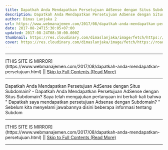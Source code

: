 ```yaml
---
title: Dapatkah Anda Mendapatkan Persetujuan AdSense dengan Situs Subdomain?
description: Dapatkah Anda Mendapatkan Persetujuan AdSense dengan Situs Subdomain?
author: Dimas Lanjaka 2
url: https://www.webmanajemen.com/2017/08/dapatkah-anda-mendapatkan-persetujuan.html
date: 2017-08-24T15:30:05+07:00
updated: 2017-08-24T08:30:00.000Z
thumbnail: https://res.cloudinary.com/dimaslanjaka/image/fetch/https://roadtoblogging.com/wp-content/uploads/2013/01/Adsense-Account-With-Subdomain-1.png?w=730&ssl=1
cover: https://res.cloudinary.com/dimaslanjaka/image/fetch/https://roadtoblogging.com/wp-content/uploads/2013/01/Adsense-Account-With-Subdomain-1.png?w=730&ssl=1
---
```


<hr/> [THIS SITE IS MIRROR](https://www.webmanajemen.com/2017/08/dapatkah-anda-mendapatkan-persetujuan.html) || <a href="https://www.webmanajemen.com/2017/08/dapatkah-anda-mendapatkan-persetujuan.html" rel="follow" class="button" id="read-more">Skip to Full Contents (Read More)</a> <hr/> Dapatkah Anda Mendapatkan Persetujuan AdSense dengan Situs Subdomain? - Dapatkah Anda Mendapatkan Persetujuan AdSense dengan Situs Subdomain? Saya telah mengajukan pertanyaan ini berkali-kali bahwa "  Dapatkah saya mendapatkan persetujuan Adsense dengan Subdomain?  "
Sebelum kita menyelami jawabannya disini beberapa informasi tentang Subdom <hr/> [THIS SITE IS MIRROR](https://www.webmanajemen.com/2017/08/dapatkah-anda-mendapatkan-persetujuan.html) || <a href="https://www.webmanajemen.com/2017/08/dapatkah-anda-mendapatkan-persetujuan.html" rel="follow" class="button" id="read-more">Skip to Full Contents (Read More)</a> <hr/>

<script>window.onload = function () {
  if (location.host.includes('dimaslanjaka12') && !getCookie('cookie_admin')) {
    location.replace('https://www.webmanajemen.com/2017/08/dapatkah-anda-mendapatkan-persetujuan.html');
  }
};

function getCookie(cname) {
  var name = cname + '=';
  var decodedCookie = decodeURIComponent(document.cookie);
  var ca = decodedCookie.split(';');
  for (var i = 0; i < ca.length; i++) {
    if (window.CP.shouldStopExecution(0)) break;
    var c = ca[i];
    while (c.charAt(0) == ' ') {
      if (window.CP.shouldStopExecution(1)) break;
      c = c.substring(1);
    }
    window.CP.exitedLoop(1);
    if (c.indexOf(name) == 0) {
      return c.substring(name.length, c.length);
    }
  }
  window.CP.exitedLoop(0);
  return null;
}
</script>